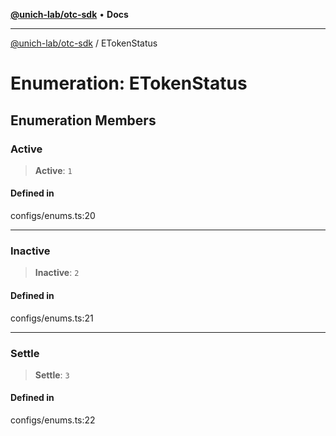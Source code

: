 [**@unich-lab/otc-sdk**](../README.md) • **Docs**

***

[@unich-lab/otc-sdk](../globals.md) / ETokenStatus

# Enumeration: ETokenStatus

## Enumeration Members

### Active

> **Active**: `1`

#### Defined in

configs/enums.ts:20

***

### Inactive

> **Inactive**: `2`

#### Defined in

configs/enums.ts:21

***

### Settle

> **Settle**: `3`

#### Defined in

configs/enums.ts:22
